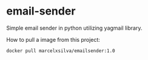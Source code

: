# email-sender
Simple email sender in python utilizing yagmail library. 

How to pull a image from this project:

`docker pull marcelxsilva/emailsender:1.0`
